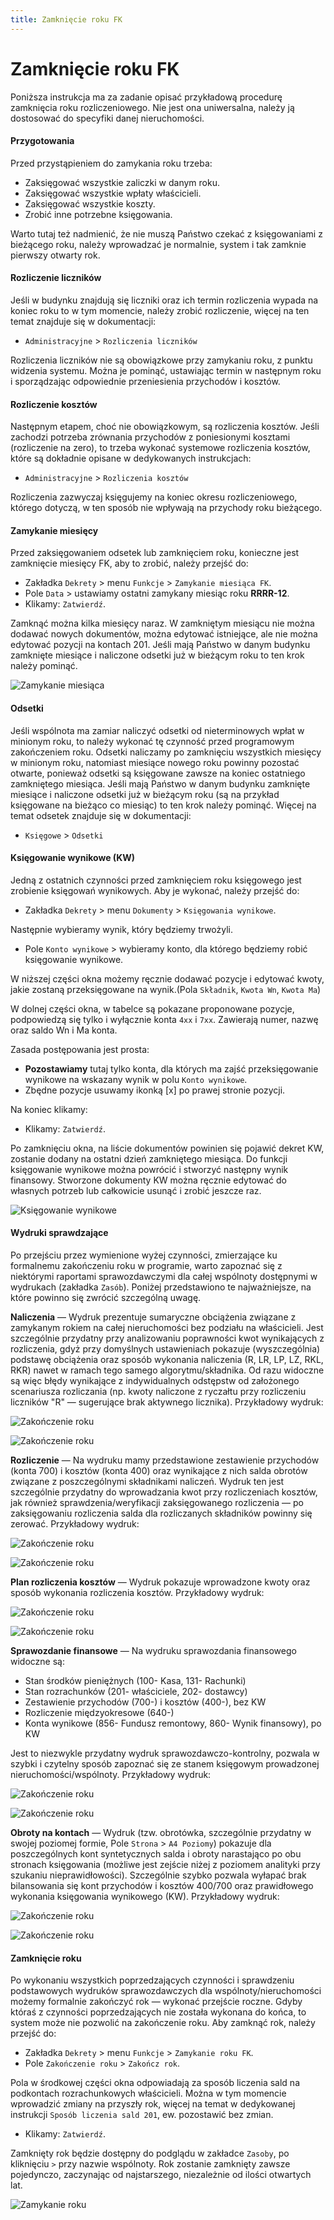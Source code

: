 ```yaml
---
title: Zamknięcie roku FK
---
```


# Zamknięcie roku FK

Poniższa instrukcja ma za zadanie opisać przykładową procedurę zamknięcia roku rozliczeniowego. Nie jest ona uniwersalna, należy ją dostosować do specyfiki danej nieruchomości.

#### Przygotowania

Przed przystąpieniem do zamykania roku trzeba:

- Zaksięgować wszystkie zaliczki w danym roku.
- Zaksięgować wszystkie wpłaty właścicieli.
- Zaksięgować wszystkie koszty.
- Zrobić inne potrzebne księgowania.

Warto tutaj też nadmienić, że nie muszą Państwo czekać z księgowaniami z bieżącego roku, należy wprowadzać je normalnie, system i tak zamknie pierwszy otwarty rok.

#### Rozliczenie liczników 

Jeśli w budynku znajdują się liczniki oraz ich termin rozliczenia wypada na koniec roku to w tym momencie, należy zrobić rozliczenie, więcej na ten temat znajduje się w dokumentacji:

- `Administracyjne` > `Rozliczenia liczników`

Rozliczenia liczników nie są obowiązkowe przy zamykaniu roku, z punktu widzenia systemu. Można je pominąć, ustawiając termin w następnym roku i sporządzając odpowiednie przeniesienia przychodów i kosztów.

#### Rozliczenie kosztów

Następnym etapem, choć nie obowiązkowym, są rozliczenia kosztów. Jeśli zachodzi potrzeba zrównania przychodów z poniesionymi kosztami (rozliczenie na zero), to trzeba wykonać systemowe rozliczenia kosztów, które są dokładnie opisane w dedykowanych instrukcjach:

- `Administracyjne` > `Rozliczenia kosztów`

Rozliczenia zazwyczaj księgujemy na koniec okresu rozliczeniowego, którego dotyczą, w ten sposób nie wpływają na przychody roku bieżącego.

#### Zamykanie miesięcy

Przed zaksięgowaniem odsetek lub zamknięciem roku, konieczne jest zamknięcie miesięcy FK, aby to zrobić, należy przejść do:

- Zakładka `Dekrety` > menu `Funkcje` > `Zamykanie miesiąca FK`.
- Pole `Data` > ustawiamy ostatni zamykany miesiąc roku **RRRR-12**.
- Klikamy: `Zatwierdź`.

Zamknąć można kilka miesięcy naraz. W zamkniętym miesiącu nie można dodawać nowych dokumentów, można edytować istniejące, ale nie można edytować pozycji na kontach 201. Jeśli mają Państwo w danym budynku zamknięte miesiące i naliczone odsetki już w bieżącym roku to ten krok należy pominąć.

![Zamykanie miesiąca](zamykaniemiesiaca.gif)

#### Odsetki

Jeśli wspólnota ma zamiar naliczyć odsetki od nieterminowych wpłat w minionym roku, to należy wykonać tę czynność przed programowym zakończeniem roku. Odsetki naliczamy po zamknięciu wszystkich miesięcy w minionym roku, natomiast miesiące nowego roku powinny pozostać otwarte, ponieważ odsetki są księgowane zawsze na koniec ostatniego zamkniętego miesiąca. Jeśli mają Państwo w danym budynku zamknięte miesiące i naliczone odsetki już w bieżącym roku (są na przykład księgowane na bieżąco co miesiąc) to ten krok należy pominąć. Więcej na temat odsetek znajduje się w dokumentacji:

- `Księgowe` > `Odsetki`

#### Księgowanie wynikowe (KW)

Jedną z ostatnich czynności przed zamknięciem roku księgowego jest zrobienie księgowań wynikowych. Aby je wykonać, należy przejść do:

- Zakładka `Dekrety` > menu `Dokumenty` > `Księgowania wynikowe`.

Następnie wybieramy wynik, który będziemy trwożyli.

- Pole `Konto wynikowe` > wybieramy konto, dla którego będziemy robić księgowanie wynikowe.

W niższej części okna możemy ręcznie dodawać pozycje i edytować kwoty, jakie zostaną przeksięgowane na wynik.(Pola `Składnik`, `Kwota Wn`, `Kwota Ma`)

W dolnej części okna, w tabelce są pokazane proponowane pozycje, podpowiedzą się tylko i wyłącznie konta `4xx` i `7xx`. Zawierają numer, nazwę oraz saldo Wn i Ma konta.

Zasada postępowania jest prosta:
- **Pozostawiamy** tutaj tylko konta, dla których ma zajść przeksięgowanie wynikowe na wskazany wynik w polu `Konto wynikowe`.
- Zbędne pozycje usuwamy ikonką [x]  po prawej stronie pozycji.

Na koniec klikamy:

- Klikamy: `Zatwierdź`. 

Po zamknięciu okna, na liście dokumentów powinien się pojawić dekret KW, zostanie dodany na ostatni dzień zamkniętego miesiąca. Do funkcji księgowanie wynikowe można powrócić i stworzyć następny wynik finansowy. Stworzone dokumenty KW można ręcznie edytować do własnych potrzeb lub całkowicie usunąć i zrobić jeszcze raz.

![Księgowanie wynikowe](robieniekw.gif)

#### Wydruki sprawdzające

Po przejściu przez wymienione wyżej czynności, zmierzające ku formalnemu zakończeniu roku w programie, warto zapoznać się z niektórymi raportami sprawozdawczymi dla całej wspólnoty dostępnymi w wydrukach (zakładka `Zasób`). Poniżej przedstawiono te najważniejsze, na które powinno się zwrócić szczególną uwagę.

**Naliczenia** — Wydruk prezentuje sumaryczne obciążenia związane z zamykanym rokiem na całej nieruchomości bez podziału na właścicieli. Jest szczególnie przydatny przy analizowaniu poprawności kwot wynikających z rozliczenia, gdyż przy domyślnych ustawieniach pokazuje (wyszczególnia) podstawę obciążenia oraz sposób wykonania naliczenia (R, LR, LP, LZ, RKL, RKR) nawet w ramach tego samego algorytmu/składnika. Od razu widoczne są więc błędy wynikające z indywidualnych odstępstw od założonego scenariusza rozliczania (np. kwoty naliczone z ryczałtu przy rozliczeniu liczników "R" — sugerujące brak aktywnego licznika). Przykładowy wydruk:

![Zakończenie roku](zakrok14.png)

![Zakończenie roku](zakrok15.png)

**Rozliczenie** — Na wydruku mamy przedstawione zestawienie przychodów (konta 700) i kosztów (konta 400) oraz wynikające z nich salda obrotów związane z poszczególnymi składnikami naliczeń. Wydruk ten jest szczególnie przydatny do wprowadzania kwot przy rozliczeniach kosztów, jak również sprawdzenia/weryfikacji zaksięgowanego rozliczenia — po zaksięgowaniu rozliczenia salda dla rozliczanych składników powinny się zerować. Przykładowy wydruk:

![Zakończenie roku](zakrok16.png)

![Zakończenie roku](zakrok17.png)

**Plan rozliczenia kosztów** — Wydruk pokazuje wprowadzone kwoty oraz sposób wykonania rozliczenia kosztów. Przykładowy wydruk:

![Zakończenie roku](zakrok18.png)

![Zakończenie roku](zakrok19.png)

**Sprawozdanie finansowe** — Na wydruku sprawozdania finansowego widoczne są:

- Stan środków pieniężnych (100- Kasa, 131- Rachunki)
- Stan rozrachunków (201- właściciele, 202- dostawcy)
- Zestawienie przychodów (700-) i kosztów (400-), bez KW
- Rozliczenie międzyokresowe (640-)
- Konta wynikowe (856- Fundusz remontowy, 860- Wynik finansowy), po KW

Jest to niezwykle przydatny wydruk sprawozdawczo-kontrolny, pozwala w szybki i czytelny sposób zapoznać się ze stanem księgowym prowadzonej nieruchomości/wspólnoty. Przykładowy wydruk:

![Zakończenie roku](zakrok20.png)

![Zakończenie roku](zakrok21.png)

**Obroty na kontach** — Wydruk (tzw. obrotówka, szczególnie przydatny w swojej poziomej formie, Pole `Strona` > `A4 Poziomy`) pokazuje dla poszczególnych kont syntetycznych salda i obroty narastająco po obu stronach księgowania (możliwe jest zejście niżej z poziomem analityki przy szukaniu nieprawidłowości). Szczególnie szybko pozwala wyłapać brak bilansowania się kont przychodów i kosztów 400/700 oraz prawidłowego wykonania księgowania wynikowego (KW). Przykładowy wydruk:

![Zakończenie roku](zakrok22.png)

![Zakończenie roku](zakrok23.png)

#### Zamknięcie roku

Po wykonaniu wszystkich poprzedzających czynności i sprawdzeniu podstawowych wydruków sprawozdawczych dla wspólnoty/nieruchomości możemy formalnie zakończyć rok — wykonać przejście roczne. Gdyby któraś z czynności poprzedzających nie została wykonana do końca, to system może nie pozwolić na zakończenie roku. Aby zamknąć rok, należy przejść do:

- Zakładka `Dekrety` > menu `Funkcje` > `Zamykanie roku FK`.
- Pole `Zakończenie roku` > `Zakończ rok`.

Pola w środkowej części okna odpowiadają za sposób liczenia sald na podkontach rozrachunkowych właścicieli. Można w tym momencie wprowadzić zmiany na przyszły rok, więcej na temat w dedykowanej instrukcji `Sposób liczenia sald 201`, ew. pozostawić bez zmian.

- Klikamy: `Zatwierdź`.

Zamknięty rok będzie dostępny do podglądu w zakładce `Zasoby`, po kliknięciu `>` przy nazwie wspólnoty. Rok zostanie zamknięty zawsze pojedynczo, zaczynając od najstarszego, niezależnie od ilości otwartych lat.

![Zamykanie roku](zamykanieroku.gif)